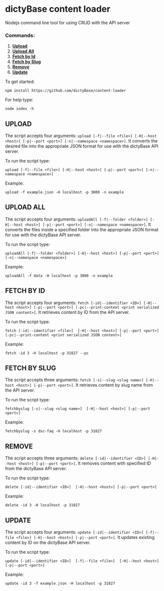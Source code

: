 # dictyBase content loader

Nodejs command line tool for using CRUD with the API server

### Commands:

1.  **[Upload](#upload)**
2.  **[Upload All](#upload-all)**
3.  **[Fetch by Id](#fetch-by-id)**
4.  **[Fetch by Slug](#fetch-by-slug)**
5.  **[Remove](#remove)**
6.  **[Update](#update)**

To get started:

```
npm install https://github.com/dictyBase/content-loader
```

For help type:

```
node index -h
```

## UPLOAD

The script accepts four arguments: `upload [-f|--file <file>] [-H|--host <host>] [-p|--port <port>] [-n|--namespace <namespace>]`. It converts the desired file into the appropriate JSON format for use with the dictyBase API server.

To run the script type:

```
upload [-f|--file <file>] [-H|--host <host>] [-p|--port <port>] [-n|--namespace <namespace>]
```

Example:

```
upload -f example.json -H localhost -p 3000 -n example
```

## UPLOAD ALL

The script accepts four arguments: `uploadAll [-f|--folder <folder>] [-H|--host <host>] [-p|--port <port>] [-n|--namespace <namespace>]`. It converts the files inside a specified folder into the appropriate JSON format for use with the dictyBase API server.

To run the script type:

```
uploadAll [-f|--folder <folder>] [-H|--host <host>] [-p|--port <port>] [-n|--namespace <namespace>]
```

Example:

```
uploadAll -f data -H localhost -p 3000 -n example
```

## FETCH BY ID

The script accepts four arguments: `fetch [-id|--identifier <ID>] [-H|--host <host>] [-p|--port <port>] [-pc|--print-content <print serialized JSON content>]`. It retrieves content by ID from the API server.

To run the script type:

```
fetch [-id|--identifier <file>]  [-H|--host <host>] [-p|--port <port>] [-pc|--print-content <print serialized JSON content>]
```

Example:

```
fetch -id 3 -H localhost -p 31827 --pc
```

## FETCH BY SLUG

The script accepts three arguments: `fetch [-s|--slug <slug name>] [-H|--host <host>] [-p|--port <port>]`. It retrieves content by slug name from the API server.

To run the script type:

```
fetchbyslug [-s|--slug <slug name>]  [-H|--host <host>] [-p|--port <port>]
```

Example:

```
fetchbyslug -s dsc-faq -H localhost -p 31827
```

## REMOVE

The script accepts three arguments: `delete [-id|--identifier <ID>] [-H|--host <host>] [-p|--port <port>]`. It removes content with specified ID from the dictyBase API server.

To run the script type:

```
delete [-id|--identifier <ID>]  [-H|--host <host>] [-p|--port <port>]
```

Example:

```
delete -id 3 -H localhost -p 31827
```

## UPDATE

The script accepts four arguments: `update [-id|--identifier <ID>] [-f|--file <file>] [-H|--host <host>] [-p|--port <port>]`. It updates existing content by ID on the dictyBase API server.

To run the script type:

```
update [-id|--identifier <ID>]  [-f|--file <file>]  [-H|--host <host>] [-p|--port <port>]
```

Example:

```
update -id 3 -f example.json -H localhost -p 31827
```
